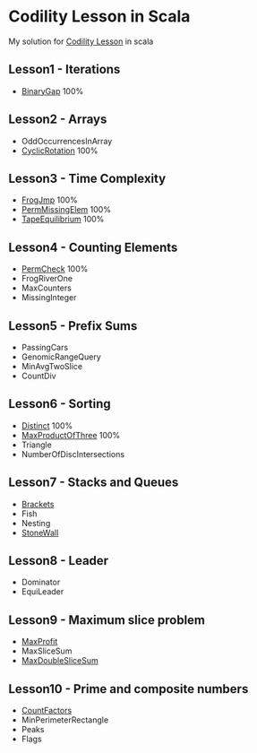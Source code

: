 # Codility Lesson in Scala

My solution for [Codility Lesson](https://app.codility.com/programmers/lessons/1-iterations/) in scala

## Lesson1 - Iterations
- [BinaryGap](/src/main/scala/lesson1/Q1BinaryGap.scala) 100%

## Lesson2 - Arrays
- OddOccurrencesInArray
- [CyclicRotation](/src/main/scala/lesson2/Q1CyclicRotation.scala) 100%

## Lesson3 - Time Complexity
- [FrogJmp](/src/main/scala/lesson3/Q1FrogJmp.scala) 100%
- [PermMissingElem](/src/main/scala/lesson3/Q2PermMissingElem.scala) 100%
- [TapeEquilibrium](/src/main/scala/lesson3/Q3TapeEquilibrium.scala) 100%

## Lesson4 - Counting Elements
- [PermCheck](/src/main/scala/lesson4/Q1PermCheck.scala) 100%
- FrogRiverOne
- MaxCounters
- MissingInteger

## Lesson5 - Prefix Sums
- PassingCars
- GenomicRangeQuery
- MinAvgTwoSlice
- CountDiv

## Lesson6 - Sorting
- [Distinct](/src/main/scala/lesson6/Q1Distinct.scala) 100%
- [MaxProductOfThree](/src/main/scala/lesson6/Q2MaxProductOfThree.scala) 100%
- Triangle
- NumberOfDiscIntersections

## Lesson7 - Stacks and Queues
- [Brackets](/src/main/scala/lesson7/Q1Brackets.scala)
- Fish
- Nesting
- [StoneWall](/src/main/scala/lesson7/Q4StoneWall.scala)

## Lesson8 - Leader
- Dominator
- EquiLeader

## Lesson9 - Maximum slice problem
- [MaxProfit](/src/main/scala/lesson9/Q1MaxProfit.scala)
- MaxSliceSum
- [MaxDoubleSliceSum](/src/main/scala/lesson9/Q3MaxDoubleSliceSum.scala)

## Lesson10 - Prime and composite numbers
- [CountFactors](/src/main/scala/lesson10/Q1CountFactors.scala)
- MinPerimeterRectangle
- Peaks
- Flags
